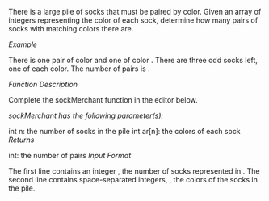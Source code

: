 There is a large pile of socks that must be paired by color. Given an array of integers representing the color of each sock, determine how many pairs of socks with matching colors there are.

*Example*


There is one pair of color  and one of color . There are three odd socks left, one of each color. The number of pairs is .

*Function Description*

Complete the sockMerchant function in the editor below.

*sockMerchant has the following parameter(s):*

int n: the number of socks in the pile
int ar[n]: the colors of each sock
*Returns*

int: the number of pairs
*Input Format*

The first line contains an integer , the number of socks represented in .
The second line contains  space-separated integers, , the colors of the socks in the pile.

